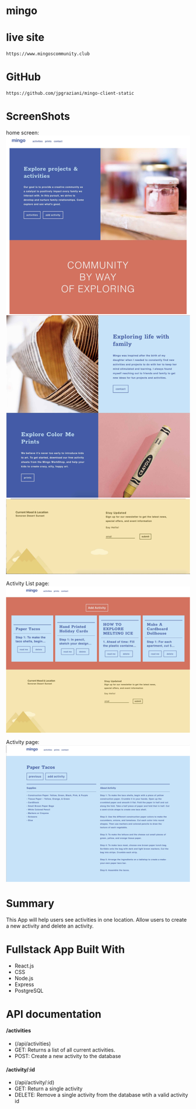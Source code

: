 # mingo

# live site
```jumianddash
https://www.mingoscommunity.club
```

# GitHub
```github
https://github.com/jpgraziani/mingo-client-static
```

# ScreenShots
home screen:
![readMeImg](./homescreen/home1.jpg)
![readMeImg](./homescreen/home2.jpg)
![readMeImg](./homescreen/home3.jpg)

Activity List page:
![readMeImg](./homescreen/avtivitypage.jpg)

Activity page:
![readMeImg](./homescreen/selectedactivity.jpg)

# Summary
This App will help users see activities in one location. Allow users to create a new activity and delete an activity.

# Fullstack App Built With
* React.js
* CSS
* Node.js
* Express
* PostgreSQL

# API documentation

#### /activities
- (/api/activities)
- GET: Returns a list of all current activities.
- POST: Create a new activity to the database

#### /activity/:id
- (/api/activity/:id)
- GET: Return a single activity
- DELETE: Remove a single activity from the database wtih a valid activity id